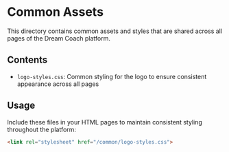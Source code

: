 # Common Assets

This directory contains common assets and styles that are shared across all pages of the Dream Coach platform.

## Contents

- `logo-styles.css`: Common styling for the logo to ensure consistent appearance across all pages

## Usage

Include these files in your HTML pages to maintain consistent styling throughout the platform:

```html
<link rel="stylesheet" href="/common/logo-styles.css">
```